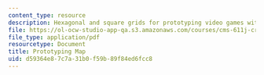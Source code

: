 ```yaml
---
content_type: resource
description: Hexagonal and square grids for prototyping video games with paper.
file: https://ol-ocw-studio-app-qa.s3.amazonaws.com/courses/cms-611j-creating-video-games-fall-2014/d59364e87c7a31b0f59b89f84ed6fcc8_MITCMS_611JF14_PrototMap.pdf
file_type: application/pdf
resourcetype: Document
title: Prototyping Map
uid: d59364e8-7c7a-31b0-f59b-89f84ed6fcc8
---
```

